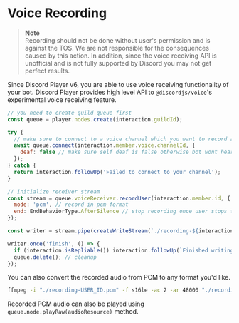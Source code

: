 # Voice Recording

> **Note**  
> Recording should not be done without user's permission and is against the TOS. We are not responsible for the consequences caused by this action. In addition, since the voice receiving API is unofficial and is not fully supported by Discord you may not get perfect results. 

Since Discord Player v6, you are able to use voice receiving functionality of your bot. Discord Player provides high level API to `@discordjs/voice`'s experimental voice receiving feature.

```js
// you need to create guild queue first
const queue = player.nodes.create(interaction.guildId);

try {
  // make sure to connect to a voice channel which you want to record audio from
  await queue.connect(interaction.member.voice.channelId, {
    deaf: false // make sure self deaf is false otherwise bot wont hear your audio
  });
} catch {
  return interaction.followUp('Failed to connect to your channel');
}

// initialize receiver stream
const stream = queue.voiceReceiver.recordUser(interaction.member.id, {
  mode: 'pcm', // record in pcm format
  end: EndBehaviorType.AfterSilence // stop recording once user stops talking
});

const writer = stream.pipe(createWriteStream(`./recording-${interaction.member.id}.pcm`)); // write the stream to a file

writer.once('finish', () => {
  if (interaction.isRepliable()) interaction.followUp(`Finished writing audio!`);
  queue.delete(); // cleanup
});
```

You can also convert the recorded audio from PCM to any format you'd like.

```bash
ffmpeg -i "./recording-USER_ID.pcm" -f s16le -ac 2 -ar 48000 "./recording.mp3"
```

Recorded PCM audio can also be played using `queue.node.playRaw(audioResource)` method.